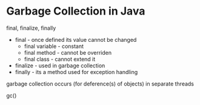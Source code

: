 # Garbage Collection in Java

final, finalize, finally

- final - once defined its value cannot be changed 
  - final variable - constant
  - final method - cannot be overriden
  - final class - cannot extend it 
- finalize - used in garbage collection
- finally - its a method used for exception handling

garbage collection occurs (for deference(s) of objects) in separate threads

gc()